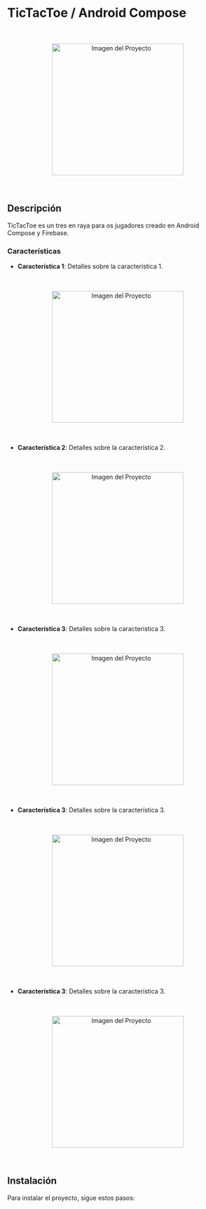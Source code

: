 # TicTacToe / Android Compose

<br>
<br>

<div align="center">
  <img src="./app/src/main/res/drawable/applogo.png" alt="Imagen del Proyecto" width="300" />
</div>

<br>
<br>

## Descripción
TicTacToe es un tres en raya para os jugadores creado en Android Compose y Firebase.


### Características
- **Característica 1**: Detalles sobre la característica 1.

<br>
<br>

<div align="center">
  <img src="./img/pantalla-inicio-tictactoe.jpg" alt="Imagen del Proyecto" width="300" />
</div>

<br>
<br>

- **Característica 2**: Detalles sobre la característica 2.

<br>
<br>

<div align="center">
  <img src="./img/tictactoe-unirse.jpg" alt="Imagen del Proyecto" width="300" />
</div>

<br>
<br>

- **Característica 3**: Detalles sobre la característica 3.

<br>
<br>

<div align="center">
  <img src="./img/tictactoe-partida-blanco.jpg" alt="Imagen del Proyecto" width="300"/>
</div>

<br>
<br>

- **Característica 3**: Detalles sobre la característica 3.

<br>
<br>

<div align="center">
  <img src="./img/tictactoe-partica-marcada.jpg" alt="Imagen del Proyecto" width="300"/>
</div>

<br>
<br>

- **Característica 3**: Detalles sobre la característica 3.

<br>
<br>

<div align="center">
  <img src="./img/tictactoe-pantalla-win.jpg" alt="Imagen del Proyecto" width="300" />
</div>

<br>
<br>

## Instalación
Para instalar el proyecto, sigue estos pasos:

